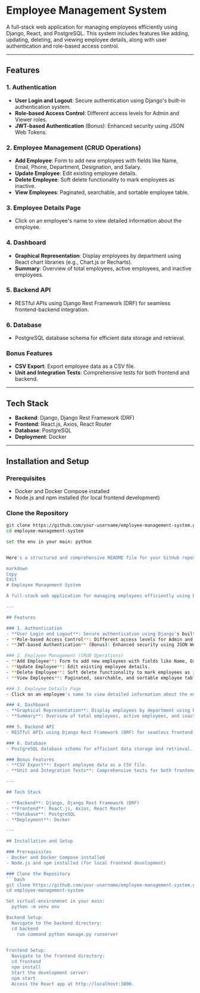 # Employee Management System

A full-stack web application for managing employees efficiently using Django, React, and PostgreSQL. This system includes features like adding, updating, deleting, and viewing employee details, along with user authentication and role-based access control.

---

## Features

### 1. Authentication
- **User Login and Logout**: Secure authentication using Django's built-in authentication system.
- **Role-based Access Control**: Different access levels for Admin and Viewer roles.
- **JWT-based Authentication** (Bonus): Enhanced security using JSON Web Tokens.

### 2. Employee Management (CRUD Operations)
- **Add Employee**: Form to add new employees with fields like Name, Email, Phone, Department, Designation, and Salary.
- **Update Employee**: Edit existing employee details.
- **Delete Employee**: Soft delete functionality to mark employees as inactive.
- **View Employees**: Paginated, searchable, and sortable employee table.

### 3. Employee Details Page
- Click on an employee's name to view detailed information about the employee.

### 4. Dashboard
- **Graphical Representation**: Display employees by department using React chart libraries (e.g., Chart.js or Recharts).
- **Summary**: Overview of total employees, active employees, and inactive employees.

### 5. Backend API
- RESTful APIs using Django Rest Framework (DRF) for seamless frontend-backend integration.

### 6. Database
- PostgreSQL database schema for efficient data storage and retrieval.

### Bonus Features
- **CSV Export**: Export employee data as a CSV file.
- **Unit and Integration Tests**: Comprehensive tests for both frontend and backend.

---

## Tech Stack

- **Backend**: Django, Django Rest Framework (DRF)
- **Frontend**: React.js, Axios, React Router
- **Database**: PostgreSQL
- **Deployment**: Docker

---

## Installation and Setup

### Prerequisites
- Docker and Docker Compose installed
- Node.js and npm installed (for local frontend development)

### Clone the Repository
```bash
git clone https://github.com/your-username/employee-management-system.git
cd employee-management-system

set the env in your main: python 


Here's a structured and comprehensive README file for your GitHub repository:

markdown
Copy
Edit
# Employee Management System

A full-stack web application for managing employees efficiently using Django, React, and PostgreSQL. This system includes features like adding, updating, deleting, and viewing employee details, along with user authentication and role-based access control.

---

## Features

### 1. Authentication
- **User Login and Logout**: Secure authentication using Django's built-in authentication system.
- **Role-based Access Control**: Different access levels for Admin and Viewer roles.
- **JWT-based Authentication** (Bonus): Enhanced security using JSON Web Tokens.

### 2. Employee Management (CRUD Operations)
- **Add Employee**: Form to add new employees with fields like Name, Email, Phone, Department, Designation, and Salary.
- **Update Employee**: Edit existing employee details.
- **Delete Employee**: Soft delete functionality to mark employees as inactive.
- **View Employees**: Paginated, searchable, and sortable employee table.

### 3. Employee Details Page
- Click on an employee's name to view detailed information about the employee.

### 4. Dashboard
- **Graphical Representation**: Display employees by department using React chart libraries (e.g., Chart.js or Recharts).
- **Summary**: Overview of total employees, active employees, and inactive employees.

### 5. Backend API
- RESTful APIs using Django Rest Framework (DRF) for seamless frontend-backend integration.

### 6. Database
- PostgreSQL database schema for efficient data storage and retrieval.

### Bonus Features
- **CSV Export**: Export employee data as a CSV file.
- **Unit and Integration Tests**: Comprehensive tests for both frontend and backend.

---

## Tech Stack

- **Backend**: Django, Django Rest Framework (DRF)
- **Frontend**: React.js, Axios, React Router
- **Database**: PostgreSQL
- **Deployment**: Docker

---

## Installation and Setup

### Prerequisites
- Docker and Docker Compose installed
- Node.js and npm installed (for local frontend development)

### Clone the Repository
```bash
git clone https://github.com/your-username/employee-management-system.git
cd employee-management-system

Set virtual-environmnet in your main:
  python -m venv env

Backend Setup:
  Navigate to the backend directory:
  cd backend
    run command python manage.py runserver
    

Frontend Setup:
  Navigate to the frontend directory:
  cd frontend
  npm install
  Start the development server:
  npm start
  Access the React app at http://localhost:3000.

